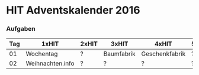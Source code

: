 # HIT Adventskalender 2016

### Aufgaben

Tag | 1xHIT             | 2xHIT | 3xHIT         | 4xHIT             | 5xHIT 
----|-------------------|-------|---------------|-------------------|-------
01  | Wochentag         | ?     | Baumfabrik    | Geschenkfabrik    | ?
02  | Weihnachten.info  | ?     | ?             | ?                 | ?